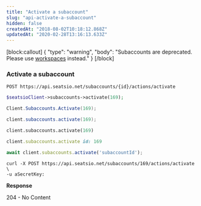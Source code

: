 ```yaml
---
title: "Activate a subaccount"
slug: "api-activate-a-subaccount"
hidden: false
createdAt: "2018-08-02T10:18:12.868Z"
updatedAt: "2020-02-28T13:16:13.633Z"
---
```

[block:callout]
{
  &quot;type&quot;: &quot;warning&quot;,
  &quot;body&quot;: &quot;Subaccounts are deprecated. Please use [workspaces](api-workspaces) instead.&quot;
}
[/block]
### Activate a subaccount
```text
POST https://api.seatsio.net/subaccounts/{id}/actions/activate
```
```php
$seatsioClient->subaccounts->activate(169);
```
```csharp
Client.Subaccounts.Activate(169);
```
```java
client.subaccounts.activate(169);
```
```python
client.subaccounts.activate(169)
```
```ruby
client.subaccounts.activate id: 169
```
```javascript
await client.subaccounts.activate('subaccountId');
```

```curl
curl -X POST https://api.seatsio.net/subaccounts/169/actions/activate \
-u aSecretKey:
```
**Response**

204 - No Content
